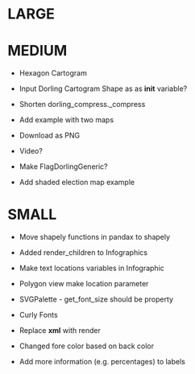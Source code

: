 # LARGE

# MEDIUM

* Hexagon Cartogram
* Input Dorling Cartogram Shape as as __init__ variable?
* Shorten dorling_compress._compress
* Add example with two maps

* Download as PNG
* Video?
* Make FlagDorlingGeneric?
* Add shaded election map example

# SMALL

* Move shapely functions in pandax to shapely
* Added render_children to Infographics
* Make text locations variables in Infographic
* Polygon view make location parameter
* SVGPalette - get_font_size should be property

* Curly Fonts
* Replace __xml__ with render
* Changed fore color based on back color
* Add more information (e.g. percentages) to labels
